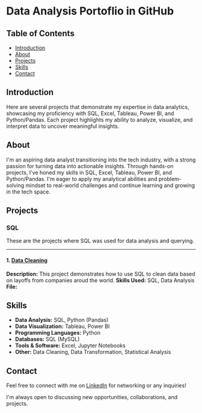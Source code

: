 # Data Analysis Portoflio in GitHub

## Table of Contents

- [Introduction](#introduction)
- [About](#about)
- [Projects](#projects)
- [Skills](#skills)
- [Contact](#contact)

## Introduction

Here are several projects that demonstrate my expertise in data analytics, showcasing my proficiency with SQL, Excel, Tableau, Power BI, and Python/Pandas. Each project highlights my ability to analyze, visualize, and interpret data to uncover meaningful insights.

## About 

I'm an aspiring data analyst transitioning into the tech industry, with a strong passion for turning data into actionable insights. Through hands-on projects, I’ve honed my skills in SQL, Excel, Tableau, Power BI, and Python/Pandas. I'm eager to apply my analytical abilities and problem-solving mindset to real-world challenges and continue learning and growing in the tech space.

## Projects 

### SQL 
These are the projects where SQL was used for data analysis and querying.

---

#### 1. [Data Cleaning]()
**Description:**
This project demonstrates how to use SQL to clean data based on layoffs from companies aroud the world.
**Skills Used:** SQL, Data Analysis
**File:**


## Skills

- **Data Analysis:** SQL, Python (Pandas)
- **Data Visualization:** Tableau, Power BI
- **Programming Languages:** Python
- **Databases:** SQL (MySQL)
- **Tools & Software:** Excel, Jupyter Notebooks
- **Other:** Data Cleaning, Data Transformation, Statistical Analysis

## Contact 

Feel free to connect with me on [LinkedIn](https://www.linkedin.com/in/taylerchambers/) for networking or any inquiries!

I'm always open to discussing new opportunities, collaborations, and projects.
